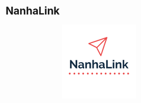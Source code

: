 # NanhaLink

<p align="center"><a href="https://shrts.herokuapp.com." title="shrts.herokuapp.com"><img src="/public/images/logo.png" alt="Shrts"></a></p>
